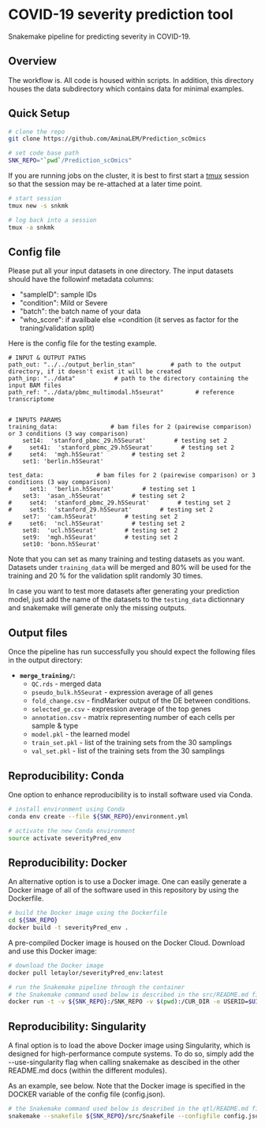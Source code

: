 COVID-19 severity prediction tool
================================

Snakemake pipeline for predicting severity in COVID-19.


Overview
--------

The workflow is.  All code is housed within scripts. In addition, this directory houses the data subdirectory which contains data for minimal examples.

Quick Setup
-----------

```bash
# clone the repo
git clone https://github.com/AminaLEM/Prediction_scOmics

# set code base path
SNK_REPO="`pwd`/Prediction_scOmics"

```

If you are running jobs on the cluster, it is best to first start a [tmux](https://github.com/tmux/tmux) session so that the session may be re-attached at a later time point. 

```bash
# start session
tmux new -s snkmk

# log back into a session
tmux -a snkmk
```
Config file
-----------
Please put all your input datasets in one directory. 
The input datasets should have the followinf metadata columns: 
* "sampleID": sample IDs
* "condition": Mild or Severe
* "batch": the batch name of your data
* "who_score": if availbale else =condition (it serves as factor for the traning/validation split)

Here is the config file for the testing example.

```
# INPUT & OUTPUT PATHS
path_out: "../../output_berlin_stan"          # path to the output directory, if it doesn't exist it will be created 
path_inp: "../data"           # path to the directory containing the input BAM files
path_ref: "../data/pbmc_multimodal.h5seurat"         # reference transcriptome 


# INPUTS PARAMS
training_data:               # bam files for 2 (pairewise comparison) or 3 conditions (3 way comparison)
    set14:  'stanford_pbmc_29.h5Seurat'        # testing set 2
#     set41:  'stanford_pbmc_29.h5Seurat'        # testing set 2
#     set4:  'mgh.h5Seurat'        # testing set 2
    set1: 'berlin.h5Seurat'         

test_data:               # bam files for 2 (pairewise comparison) or 3 conditions (3 way comparison)
#     set1:  'berlin.h5Seurat'        # testing set 1
    set3:  'asan_.h5Seurat'        # testing set 2
#     set4:  'stanford_pbmc_29.h5Seurat'        # testing set 2
#     set5:  'stanford_29.h5Seurat'        # testing set 2
    set7:  'cam.h5Seurat'        # testing set 2
#     set6:  'ncl.h5Seurat'        # testing set 2
    set8:  'ucl.h5Seurat'        # testing set 2
    set9:  'mgh.h5Seurat'        # testing set 2
    set10: 'bonn.h5Seurat'         

```
Note that you can set as many training and testing datasets as you want. Datasets under `training_data` will be merged and 80% will be used for the training and 20 % for the validation split randomly 30 times. 

In case you want to test more datasets after generating your prediction model, just add the name of the datasets to the `testing_data` dictionnary and snakemake will generate only the missing outputs.

Output files
-----------------------

Once the pipeline has run successfully you should expect the following files in the output directory:
*   **`merge_training/`:**
    *   `QC.rds` - merged data
    *   `pseudo_bulk.h5Seurat` - expression average of all genes
    *   `fold_change.csv` - findMarker output of the DE between conditions. 
    *   `selected_ge.csv` - expression average of the top genes
    *   `annotation.csv` - matrix representing number of each cells per sample & type
    *   `model.pkl` - the learned model
    *   `train_set.pkl` - list of the training sets from the 30 samplings
    *   `val_set.pkl` - list of the training sets from the 30 samplings
    

Reproducibility: Conda   
----------------------

One option to enhance reproducibility is to install software used via Conda.

```bash
# install environment using Conda
conda env create --file ${SNK_REPO}/environment.yml

# activate the new Conda environment
source activate severityPred_env
```


Reproducibility: Docker
-----------------------

An alternative option is to use a Docker image. One can easily generate a Docker image of all of the software used in this repository by using the Dockerfile. 

```bash
# build the Docker image using the Dockerfile
cd ${SNK_REPO}
docker build -t severityPred_env .
```

A pre-compiled Docker image is housed on the Docker Cloud. Download and use this Docker image:

```bash
# download the Docker image 
docker pull letaylor/severityPred_env:latest

# run the Snakemake pipeline through the container
# the Snakemake command used below is described in the src/README.md file
docker run -t -v ${SNK_REPO}:/SNK_REPO -v $(pwd):/CUR_DIR -e USERID=$UID letaylor/severityPred_env:latest "snakemake --snakefile "
```


Reproducibility: Singularity
----------------------------

A final option is to load the above Docker image using Singularity, which is designed for high-performance compute systems. To do so, simply add the --use-singularity flag when calling snakemake as descibed in the other README.md docs (within the different modules).

As an example, see below. Note that the Docker image is specified in the DOCKER variable of the config file (config.json).

```bash
# the Snakemake command used below is described in the qtl/README.md file
snakemake --snakefile ${SNK_REPO}/src/Snakefile --configfile config.json --predict --use-singularity --singularity-prefix $(pwd)/.snakemake/singularity
```
